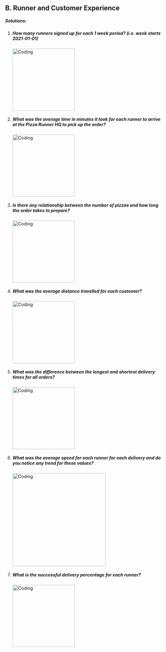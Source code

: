 <h2><a name="b.runnerandcustomerexperience"></a>B. Runner and Customer Experience</h2>
<h5>Solutions:</h5>

<ol>
  <li><h5>How many runners signed up for each 1 week period? (i.e. week starts 2021-01-01)</h5></li>
  <img width="200" alt="Coding" src="https://github.com/Mariyajoseph24/8_Week_SQL_challenge/assets/91487663/8f396ba8-7760-47a1-9b2e-6ec1124770f8">
   <li><h5>What was the average time in minutes it took for each runner to arrive at the Pizza Runner HQ to pick up the order?</h5></li>
   <img width="200" alt="Coding" src="https://github.com/Mariyajoseph24/8_Week_SQL_challenge/assets/91487663/f0033011-8021-43dd-a719-b0fbf2ef8bb3">
   <li><h5>Is there any relationship between the number of pizzas and how long the order takes to prepare?</h5></li>
   <img width="200" alt="Coding" src="https://github.com/Mariyajoseph24/8_Week_SQL_challenge/assets/91487663/ca6a5e02-74d8-4a33-8688-5621ac2bb58e">
   <li><h5>What was the average distance travelled for each customer?</h5></li>
   <img width="200" alt="Coding" src="https://github.com/Mariyajoseph24/8_Week_SQL_challenge/assets/91487663/0574485e-13d0-4779-9d23-019f0871ecbc">
   <li><h5>What was the difference between the longest and shortest delivery times for all orders?</h5></li>
  <img width="200" alt="Coding" src="https://github.com/Mariyajoseph24/8_Week_SQL_challenge/assets/91487663/9c7a053f-9620-4572-b650-eacdbc00138f">
   <li><h5>What was the average speed for each runner for each delivery and do you notice any trend for these values?</h5></li>
  <img width="300" alt="Coding" src="https://github.com/Mariyajoseph24/8_Week_SQL_challenge/assets/91487663/04d504d4-1f42-4eb8-bd17-80949a183457">
   <li><h5>What is the successful delivery percentage for each runner?</h5></li>
   <img width="200" alt="Coding" src="https://github.com/Mariyajoseph24/8_Week_SQL_challenge/assets/91487663/57d96551-c237-4231-a1d9-3bb5c577fd57">
   
</ol>

